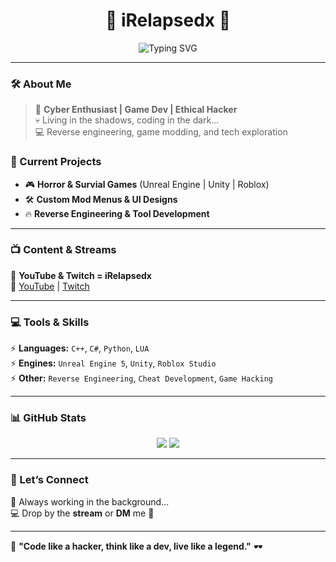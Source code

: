<h1 align="center">👾 iRelapsedx 💜</h1>
<p align="center">
  <img src="https://readme-typing-svg.demolab.com?font=Fira+Code&weight=500&size=20&pause=1000&color=AC2AF5&center=true&vCenter=true&random=false&width=500&lines=Cyber+Enthusiast+%E2%9C%94%EF%B8%8F;Game+Dev+%E2%9C%94%EF%B8%8F;Hacker+Mindset+%E2%9C%94%EF%B8%8F;Tech+Explorer+%E2%9C%94%EF%B8%8F" alt="Typing SVG">
</p>

---

### **🛠️ About Me**
> 💜 **Cyber Enthusiast | Game Dev | Ethical Hacker**  
> 💀 Living in the shadows, coding in the dark...  
> 💻 Reverse engineering, game modding, and tech exploration  

### **📡 Current Projects**
- 🎮 **Horror & Survial Games** (Unreal Engine | Unity | Roblox)
- 🛠 **Custom Mod Menus & UI Designs**
- 🔥 **Reverse Engineering & Tool Development**

---

### **📺 Content & Streams**
🎥 **YouTube & Twitch = iRelapsedx**  
🔗 [YouTube](https://www.youtube.com/@iRelapsedx) | [Twitch](https://www.twitch.tv/iRelapsedx)

---

### **💻 Tools & Skills**
⚡ **Languages:** `C++`, `C#`, `Python`, `LUA`  
⚡ **Engines:** `Unreal Engine 5`, `Unity`, `Roblox Studio`  
⚡ **Other:** `Reverse Engineering`, `Cheat Development`, `Game Hacking`  

---

### **📊 GitHub Stats**
<p align="center">
  <img src="https://github-readme-stats.vercel.app/api?username=iRelapsedx&show_icons=true&theme=radical&hide_border=true" />
  <img src="https://github-readme-streak-stats.herokuapp.com/?user=iRelapsedx&theme=radical&hide_border=true" />
</p>

---

### **🦾 Let’s Connect**
💬 Always working in the background...  
💻 Drop by the **stream** or **DM** me 👾  

---

🚀 **"Code like a hacker, think like a dev, live like a legend."** 🕶️  
